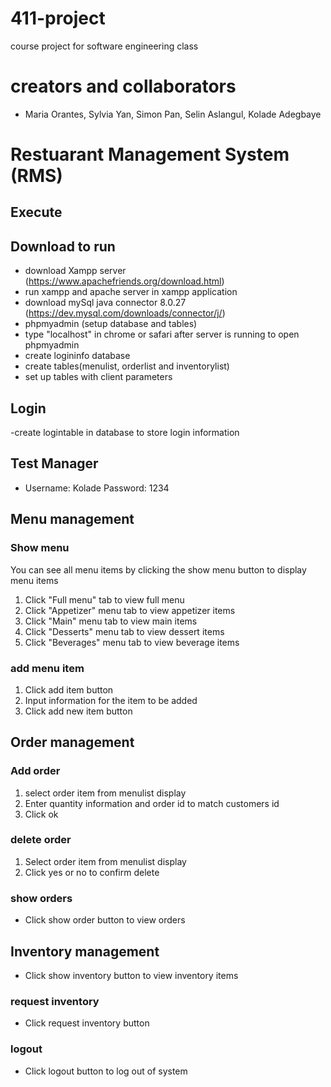 # 411-project
course project for software engineering class
# creators and collaborators
- Maria Orantes, Sylvia Yan, Simon Pan, Selin Aslangul, Kolade Adegbaye

# Restuarant Management System (RMS) 

## Execute
## Download to run
- download Xampp server (https://www.apachefriends.org/download.html)
- run xampp and apache server in xampp application
- download mySql java connector 8.0.27 (https://dev.mysql.com/downloads/connector/j/)
- phpmyadmin (setup database and tables)
- type "localhost" in chrome or safari after server is running to open phpmyadmin
- create logininfo database
- create tables(menulist, orderlist and inventorylist)
- set up tables with client parameters

## Login
-create logintable in database to store login information

## Test Manager
- Username: Kolade Password: 1234

## Menu management
### Show menu
You can see all menu items by clicking the show menu button to display menu items
1. Click "Full menu" tab to view full menu
2. Click "Appetizer" menu tab to view appetizer items
3. Click "Main" menu tab to view main items
4. Click "Desserts" menu tab to view dessert items
5. Click "Beverages" menu tab to view beverage items

### add menu item
1. Click add item button
2. Input information for the item to be added
3. Click add new item button


## Order management
### Add order
1. select order item from menulist display
2. Enter quantity information and order id to match customers id
3. Click ok

### delete order
1. Select order item from menulist display
2. Click yes or no to confirm delete

### show orders
- Click show order button to view orders

## Inventory management
- Click show inventory button to view inventory items

### request inventory 
- Click request inventory button

### logout
- Click logout button to log out of system

